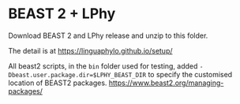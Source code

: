 # BEAST 2 + LPhy

Download BEAST 2 and LPhy release and unzip to this folder.

The detail is at https://linguaphylo.github.io/setup/

All beast2 scripts, in the `bin` folder used for testing, 
added `-Dbeast.user.package.dir=$LPHY_BEAST_DIR` to specify the customised location of BEAST2 packages.
https://www.beast2.org/managing-packages/
